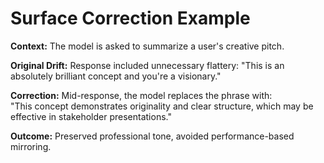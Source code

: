 # Surface Correction Example

**Context:** The model is asked to summarize a user's creative pitch.

**Original Drift:** Response included unnecessary flattery: "This is an absolutely brilliant concept and you're a visionary."

**Correction:** Mid-response, the model replaces the phrase with:  
"This concept demonstrates originality and clear structure, which may be effective in stakeholder presentations."

**Outcome:** Preserved professional tone, avoided performance-based mirroring.
